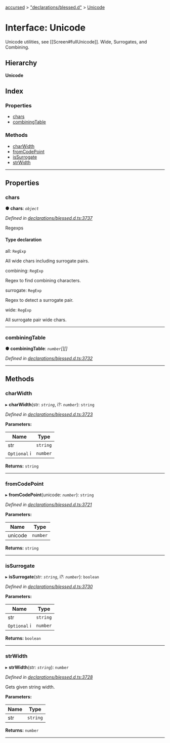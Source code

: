 [accursed](../README.md) > ["declarations/blessed.d"](../modules/_declarations_blessed_d_.md) > [Unicode](../interfaces/_declarations_blessed_d_.unicode.md)

# Interface: Unicode

Unicode utilities, see \[\[Screen#fullUnicode\]\]. Wide, Surrogates, and Combining.

## Hierarchy

**Unicode**

## Index

### Properties

* [chars](_declarations_blessed_d_.unicode.md#chars)
* [combiningTable](_declarations_blessed_d_.unicode.md#combiningtable)

### Methods

* [charWidth](_declarations_blessed_d_.unicode.md#charwidth)
* [fromCodePoint](_declarations_blessed_d_.unicode.md#fromcodepoint)
* [isSurrogate](_declarations_blessed_d_.unicode.md#issurrogate)
* [strWidth](_declarations_blessed_d_.unicode.md#strwidth)

---

## Properties

<a id="chars"></a>

###  chars

**● chars**: *`object`*

*Defined in [declarations/blessed.d.ts:3737](https://github.com/cancerberoSgx/accursed/blob/978b980/src/declarations/blessed.d.ts#L3737)*

Regexps

#### Type declaration

 all: `RegExp`

All wide chars including surrogate pairs.

 combining: `RegExp`

Regex to find combining characters.

 surrogate: `RegExp`

Regex to detect a surrogate pair.

 wide: `RegExp`

All surrogate pair wide chars.

___
<a id="combiningtable"></a>

###  combiningTable

**● combiningTable**: *`number`[][]*

*Defined in [declarations/blessed.d.ts:3732](https://github.com/cancerberoSgx/accursed/blob/978b980/src/declarations/blessed.d.ts#L3732)*

___

## Methods

<a id="charwidth"></a>

###  charWidth

▸ **charWidth**(str: *`string`*, i?: *`number`*): `string`

*Defined in [declarations/blessed.d.ts:3723](https://github.com/cancerberoSgx/accursed/blob/978b980/src/declarations/blessed.d.ts#L3723)*

**Parameters:**

| Name | Type |
| ------ | ------ |
| str | `string` |
| `Optional` i | `number` |

**Returns:** `string`

___
<a id="fromcodepoint"></a>

###  fromCodePoint

▸ **fromCodePoint**(unicode: *`number`*): `string`

*Defined in [declarations/blessed.d.ts:3721](https://github.com/cancerberoSgx/accursed/blob/978b980/src/declarations/blessed.d.ts#L3721)*

**Parameters:**

| Name | Type |
| ------ | ------ |
| unicode | `number` |

**Returns:** `string`

___
<a id="issurrogate"></a>

###  isSurrogate

▸ **isSurrogate**(str: *`string`*, i?: *`number`*): `boolean`

*Defined in [declarations/blessed.d.ts:3730](https://github.com/cancerberoSgx/accursed/blob/978b980/src/declarations/blessed.d.ts#L3730)*

**Parameters:**

| Name | Type |
| ------ | ------ |
| str | `string` |
| `Optional` i | `number` |

**Returns:** `boolean`

___
<a id="strwidth"></a>

###  strWidth

▸ **strWidth**(str: *`string`*): `number`

*Defined in [declarations/blessed.d.ts:3728](https://github.com/cancerberoSgx/accursed/blob/978b980/src/declarations/blessed.d.ts#L3728)*

Gets given string width.

**Parameters:**

| Name | Type |
| ------ | ------ |
| str | `string` |

**Returns:** `number`

___

